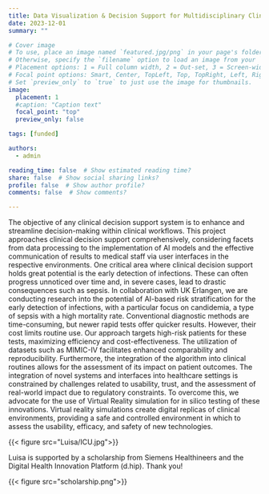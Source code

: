 ```yaml
---
title: Data Visualization & Decision Support for Multidisciplinary Clinical Decision Making
date: 2023-12-01
summary: ""

# Cover image
# To use, place an image named `featured.jpg/png` in your page's folder.
# Otherwise, specify the `filename` option to load an image from your `assets/media/` folder.
# Placement options: 1 = Full column width, 2 = Out-set, 3 = Screen-width
# Focal point options: Smart, Center, TopLeft, Top, TopRight, Left, Right, BottomLeft, Bottom, BottomRight
# Set `preview_only` to `true` to just use the image for thumbnails.
image:
  placement: 1
  #caption: "Caption text"
  focal_point: "top"
  preview_only: false

tags: [funded]

authors:
  - admin

reading_time: false  # Show estimated reading time?
share: false  # Show social sharing links?
profile: false  # Show author profile?
comments: false  # Show comments?

---
```


The objective of any clinical decision support system is to enhance and streamline decision-making within clinical workflows. This project approaches clinical decision support comprehensively, considering facets from data processing to the implementation of AI models and the effective communication of results to medical staff via user interfaces in the respective environments. One critical area where clinical decision support holds great potential is the early detection of infections. These can often progress unnoticed over time and, in severe cases, lead to drastic consequences such as sepsis.
In collaboration with UK Erlangen, we are conducting research into the potential of AI-based risk stratification for the early detection of infections, with a particular focus on candidemia, a type of sepsis with a high mortality rate. Conventional diagnostic methods are time-consuming, but newer rapid tests offer quicker results. However, their cost limits routine use. Our approach targets high-risk patients for these tests, maximizing efficiency and cost-effectiveness. The utilization of datasets such as MIMIC-IV facilitates enhanced comparability and reproducibility. Furthermore, the integration of the algorithm into clinical routines allows for the assessment of its impact on patient outcomes.
The integration of novel systems and interfaces into healthcare settings is constrained by challenges related to usability, trust, and the assessment of real-world impact due to regulatory constraints. To overcome this, we advocate for the use of Virtual Reality simulation for in silico testing of these innovations. Virtual reality simulations create digital replicas of clinical environments, providing a safe and controlled environment in which to assess the usability, efficacy, and safety of new technologies.

{{< figure src="Luisa/ICU.jpg">}}

Luisa is supported by a scholarship from Siemens Healthineers and the Digital Health Innovation Platform (d.hip). Thank you!


{{< figure src="scholarship.png">}}
